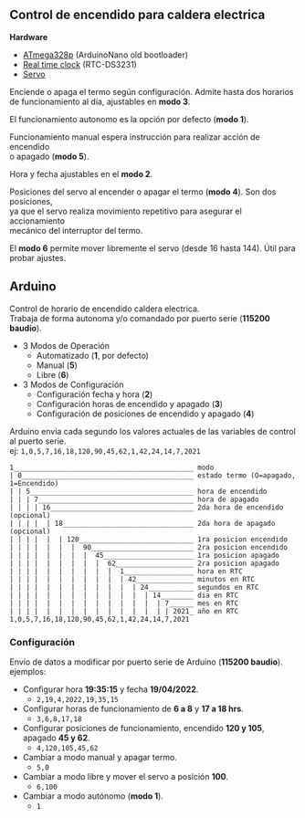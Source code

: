 ## Control de encendido para caldera electrica
**Hardware**
- [ATmega328p](https://en.wikipedia.org/wiki/Arduino_Nano) (ArduinoNano old bootloader)  
- [Real time clock](https://en.wikipedia.org/wiki/Real-time_clock) (RTC-DS3231)  
- [Servo](https://es.wikipedia.org/wiki/Servomotor)  


Enciende o apaga el termo según configuración. Admite hasta dos horarios  
de funcionamiento al día, ajustables en **modo 3**.  

El funcionamiento autonomo es la opción por defecto (**modo 1**).  

Funcionamiento manual espera instrucción para realizar acción de encendido  
o apagado (**modo 5**).  

Hora y fecha ajustables en el **modo 2**.  

Posiciones del servo al encender o apagar el termo (**modo 4**). Son dos posiciones,  
ya que el servo realiza movimiento repetitivo para asegurar el accionamiento  
mecánico del interruptor del termo.  

El **modo 6** permite mover libremente el servo (desde 16 hasta 144). Útil para probar ajustes.  

## Arduino
Control de horario de encendido caldera electrica.  
Trabaja de forma autonoma y/o comandado por puerto serie (**115200 baudio**).    

* 3 Modos de Operación
  - Automatizado (**1**, por defecto)
  - Manual (**5**) 
  - Libre (**6**)
* 3 Modos de Configuración
  - Configuración fecha y hora (**2**)
  - Configuración horas de encendido y apagado (**3**)
  - Configuración de posiciones de encendido y apagado (**4**)


Arduino envia cada segundo los valores actuales de las variables de control al puerto serie.  
ej: `1,0,5,7,16,18,120,90,45,62,1,42,24,14,7,2021`
```
1____________________________________________ modo
| 0__________________________________________ estado termo (O=apagado, 1=Encendido)
| | 5________________________________________ hora de encendido
| | | 7______________________________________ hora de apagado
| | | | 16___________________________________ 2da hora de encendido (opcional)
| | | |  | 18________________________________ 2da hora de apagado (opcional)
| | | |  |  | 120____________________________ 1ra posicion encendido
| | | |  |  |  |  90_________________________ 2ra posicion encendido
| | | |  |  |  |  |  45______________________ 1ra posicion apagado
| | | |  |  |  |  |  |  62___________________ 2ra posicion apagado
| | | |  |  |  |  |  |  |  1_________________ hora en RTC
| | | |  |  |  |  |  |  |  | 42______________ minutos en RTC
| | | |  |  |  |  |  |  |  |  | 24___________ segundos en RTC
| | | |  |  |  |  |  |  |  |  |  | 14________ dia en RTC
| | | |  |  |  |  |  |  |  |  |  |  | 7______ mes en RTC
| | | |  |  |  |  |  |  |  |  |  |  | | 2021_ año en RTC
1,0,5,7,16,18,120,90,45,62,1,42,24,14,7,2021
```

### Configuración

Envío de datos a modificar por puerto serie de Arduino (**115200 baudio**).  
ejemplos: 

- Configurar hora **19:35:15** y fecha **19/04/2022**.
  - `2,19,4,2022,19,35,15`
- Configurar horas de funcionamiento de **6 a 8** y **17 a 18 hrs**.
  - `3,6,8,17,18`
- Configurar posiciones de funcionamiento, encendido **120 y 105**, apagado **45 y 62**.
  - `4,120,105,45,62`
- Cambiar a modo manual y apagar termo.
  - `5,0`
- Cambiar a modo libre y mover el servo a posición **100**.
  - `6,100`
- Cambiar a modo autónomo (**modo 1**).
  - `1`


